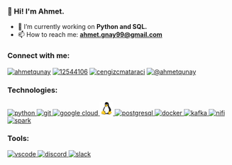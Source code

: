 ### 👋 Hi! I'm Ahmet. 


- 🔭 I’m currently working on **Python and SQL.**
- 📫 How to reach me: **ahmet.gnay99@gmail.com**

<h3 align="left">Connect with me:</h3>
<p align="left">
<a href="https://www.linkedin.com/in/ahmetqunay/" target="blank" rel=”noopener”><img align="center" src="https://upload.wikimedia.org/wikipedia/commons/thumb/c/ca/LinkedIn_logo_initials.png/640px-LinkedIn_logo_initials.png" alt="ahmetqunay" height="30" width="30" /></a>
<a href="https://stackoverflow.com/users/23080006/ahmet-g%c3%bcnay" target="blank" rel=”noopener”><img align="center" src="https://upload.wikimedia.org/wikipedia/commons/thumb/e/ef/Stack_Overflow_icon.svg/768px-Stack_Overflow_icon.svg.png" alt="12544106" height="45" width="45" /></a>
<a href="https://instagram.com/ahmetqunay" target="blank" rel=”noopener”><img align="center" src="https://upload.wikimedia.org/wikipedia/commons/thumb/e/e7/Instagram_logo_2016.svg/1200px-Instagram_logo_2016.svg.png" alt="cengizcmataraci" height="30" width="30" /></a>
<a href="https://medium.com/@ahmetqunay" target="blank" rel=”noopener”><img align="center" src="https://cdn.jsdelivr.net/npm/simple-icons@3.0.1/icons/medium.svg" alt="@ahmetqunay" height="30" width="40" /></a>
</p>

<h3 align="left">Technologies:</h3>
<p align="left"> 
<a href="https://www.python.org/" target="blank" rel=”noopener”> <img src="https://upload.wikimedia.org/wikipedia/commons/c/c3/Python-logo-notext.svg" alt="python" width="30" height="30"/> </a>
<a href="https://git-scm.com/" target="blank" rel=”noopener”> <img src="https://www.vectorlogo.zone/logos/git-scm/git-scm-icon.svg" alt="git" width="30" height="30"/> </a>
<a href="https://cloud.google.com/" target="blank" rel=”noopener”> <img src="https://www.vectorlogo.zone/logos/google_cloud/google_cloud-icon.svg" alt="google cloud" width="30" height="30"/> </a>
<a href="https://www.linux.org/" target="blank" rel=”noopener”> <img src="https://raw.githubusercontent.com/devicons/devicon/master/icons/linux/linux-original.svg" alt="linux" width="30" height="30"/> </a> 
<a href="https://airflow.apache.org/" target="blank" rel=”noopener”> <img src="https://seeklogo.com/images/A/airflow-logo-A19E5B6709-seeklogo.com.png" alt="postgresql" width="30" height="30"/> </a>
<a href="https://www.docker.com/" target="blank" rel=”noopener”> <img src="https://www.vectorlogo.zone/logos/docker/docker-tile.svg" alt="docker" width="30" height="30"/> </a>
<a href="https://kafka.apache.org/" target="blank" rel=”noopener”> <img src="https://www.vectorlogo.zone/logos/apache_kafka/apache_kafka-icon.svg" alt="kafka" width="30" height="30"/> </a>
<a href="https://nifi.apache.org/" target="blank" rel=”noopener”> <img src="https://www.vectorlogo.zone/logos/apache_nifi/apache_nifi-icon.svg" alt="nifi" width="30" height="30"/> </a>
<a href="https://spark.apache.org/" target="blank" rel=”noopener”> <img src="https://www.vectorlogo.zone/logos/apache_spark/apache_spark-icon.svg" alt="spark" width="30" height="30"/> </a>
</p>

<h3 align="left">Tools:</h3>
<p align="left"> 
<a href="https://code.visualstudio.com/" target="blank" rel=”noopener”> <img src="https://upload.wikimedia.org/wikipedia/commons/thumb/9/9a/Visual_Studio_Code_1.35_icon.svg/1024px-Visual_Studio_Code_1.35_icon.svg.png" alt="vscode" width="30" height="30"/> </a>
<a href="https://discord.com/" target="blank" rel=”noopener”> <img src="https://cdn4.iconfinder.com/data/icons/logos-and-brands/512/91_Discord_logo_logos-512.png" alt="discord" width="30" height="30"/> </a> 
<a href="https://slack.com/intl/en-tr/" target="blank" rel=”noopener”> <img src="https://upload.wikimedia.org/wikipedia/commons/thumb/d/d5/Slack_icon_2019.svg/2048px-Slack_icon_2019.svg.png" alt="slack" width="30" height="30"/> </a>
</p>

<!--
**ahmetqunay/ahmetqunay** is a ✨ _special_ ✨ repository because its `README.md` (this file) appears on your GitHub profile.

Here are some ideas to get you started:

- 🔭 I’m currently working on ...
- 🌱 I’m currently learning ...
- 👯 I’m looking to collaborate on ...
- 🤔 I’m looking for help with ...
- 💬 Ask me about ...
- 📫 How to reach me: ...
- 😄 Pronouns: ...
- ⚡ Fun fact: ...
-->
